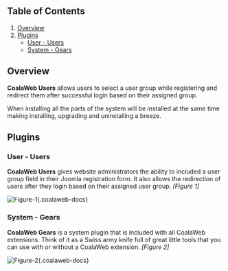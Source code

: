 ## Table of Contents
1.  [Overview](#overview)
2.  [Plugins](#plugins)
    -   [User - Users](#plg-users)
    -   [System - Gears](#plg-gears)

## <a class="doc-top" name="overview"></a>Overview

**CoalaWeb Users** allows users to select a user group while registering and redirect them after successful login based on their assigned group.

<div class="uk-alert">When installing all the parts of the system will be installed at the same time making installing, upgrading and uninstalling a breeze.</div>

## <a name="plugins"></a>Plugins

### <a name="plg-users"></a>User - Users

**CoalaWeb Users** gives website administrators the ability to included a user group field in their Joomla registration form. It also allows the redirection of users after they login based on their assigned user group. *\[Figure 1\]*

![Figure-1](https://d1tgoab1lhw0tx.cloudfront.net/images/docs/joomla-extensions/users/cw-users.png "Figure-1"){.coalaweb-docs}

### <a name="plg-gears"></a>System - Gears

**CoalaWeb Gears** is a system plugin that is included with all CoalaWeb extensions. Think of it as a Swiss army knife full of great little tools that you can use with or without a CoalaWeb extension. *\[Figure 2\]*

![Figure-2](https://d1tgoab1lhw0tx.cloudfront.net/images/docs/joomla-extensions/gears/cw-gears.png "Figure-2"){.coalaweb-docs}
